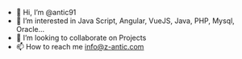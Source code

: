 - 👋 Hi, I’m @antic91
- 👀 I’m interested in Java Script, Angular, VueJS, Java, PHP, Mysql, Oracle...
- 💞️ I’m looking to collaborate on Projects
- 📫 How to reach me info@z-antic.com

<!---
antic91/antic91 is a ✨ special ✨ repository because its `README.md` (this file) appears on your GitHub profile.
You can click the Preview link to take a look at your changes.
--->
